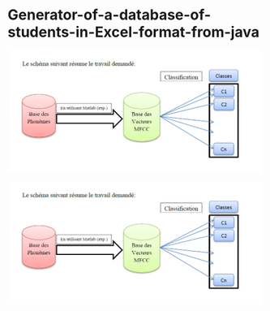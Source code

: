 
# Generator-of-a-database-of-students-in-Excel-format-from-java

![alt text](https://raw.githubusercontent.com/MohamedDhiaJemai/Automatic-Speech-Recognition-ASR-/master/Image.PNG)

![alt text](https://raw.githubusercontent.com/MohamedDhiaJemai/Automatic-Speech-Recognition-ASR-/master/Image.PNG)
